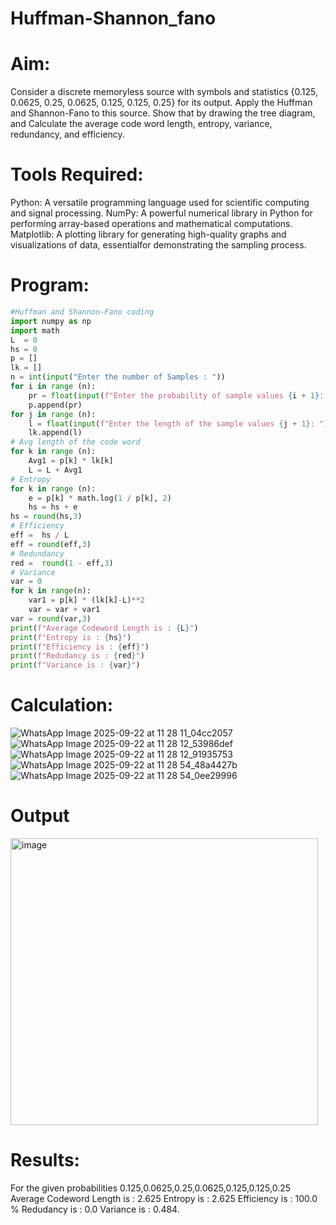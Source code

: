 # Huffman-Shannon_fano
# Aim:
Consider a discrete memoryless source with symbols and statistics {0.125, 0.0625, 0.25, 0.0625, 0.125, 0.125, 0.25} for its output. 
Apply the Huffman and Shannon-Fano to this source. 
Show that by drawing the tree diagram, and 
Calculate the average code word length, entropy, variance, redundancy, and efficiency.
# Tools Required:
Python: A versatile programming language used for scientific computing and signal processing. NumPy: A powerful numerical library in Python for performing array-based operations and mathematical computations. Matplotlib: A plotting library for generating high-quality graphs and visualizations of data, essentialfor demonstrating the sampling process.
# Program:
```python
#Huffman and Shannon-Fano coding
import numpy as np
import math 
L  = 0
hs = 0
p = []
lk = []
n = int(input("Enter the number of Samples : "))
for i in range (n): 
    pr = float(input(f"Enter the probability of sample values {i + 1}: "))  
    p.append(pr)
for j in range (n): 
    l = float(input(f"Enter the length of the sample values {j + 1}: "))  
    lk.append(l)
# Avg length of the code word
for k in range (n):
    Avg1 = p[k] * lk[k]
    L = L + Avg1
# Entropy
for k in range (n):
    e = p[k] * math.log(1 / p[k], 2)
    hs = hs + e
hs = round(hs,3)
# Efficiency
eff =  hs / L
eff = round(eff,3)
# Redundancy 
red =  round(1 - eff,3) 
# Variance
var = 0
for k in range(n):
    var1 = p[k] * (lk[k]-L)**2
    var = var + var1
var = round(var,3)
print(f"Average Codeword Length is : {L}")
print(f"Entropy is : {hs}")
print(f"Efficiency is : {eff}")
print(f"Redudancy is : {red}")
print(f"Variance is : {var}")
```
# Calculation:
![WhatsApp Image 2025-09-22 at 11 28 11_04cc2057](https://github.com/user-attachments/assets/c48e13ac-5aa2-4ec3-b6c6-1c73f86c8ec0)
![WhatsApp Image 2025-09-22 at 11 28 12_53986def](https://github.com/user-attachments/assets/b57a2d73-6072-4942-8aaa-afdf524f27d2)
![WhatsApp Image 2025-09-22 at 11 28 12_91935753](https://github.com/user-attachments/assets/9f6be27a-6608-4aa6-8744-f0b0d1f8773d)
![WhatsApp Image 2025-09-22 at 11 28 54_48a4427b](https://github.com/user-attachments/assets/c98a75cc-f94c-4332-b4e0-b2dfac969386)
![WhatsApp Image 2025-09-22 at 11 28 54_0ee29996](https://github.com/user-attachments/assets/4717e622-4c5f-4e39-bae3-4c3b371ad58e)

# Output
<img width="492" height="459" alt="image" src="https://github.com/user-attachments/assets/9b460974-20f2-4382-a121-b3e49cbcd3cf" />

# Results:
For the given probabilities 0.125,0.0625,0.25,0.0625,0.125,0.125,0.25 Average Codeword Length is : 2.625 Entropy is : 2.625 Efficiency is : 100.0 % Redudancy is : 0.0 Variance is : 0.484.
